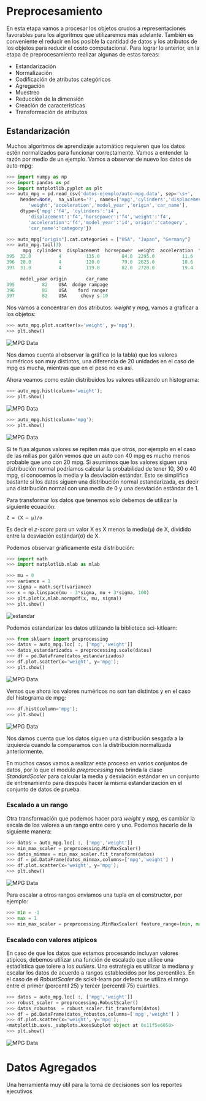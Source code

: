 # Preprocesamiento
En esta etapa vamos a procesar los objetos crudos a representaciones favorables para los algoritmos que utilizaremos más adelante. También es conveniente el reducir en los posible la cantidad de datos y los atributos de los objetos para reducir el costo computacional. Para lograr lo anterior, en la etapa de preprocesamiento realizar algunas de estas tareas:

* Estandarización
* Normalización
* Codificación de atributos categóricos
* Agregación
* Muestreo
* Reducción de la dimensión
* Creación de características
* Transformación de atributos


## Estandarización
Muchos algoritmos de aprendizaje automático requieren que los datos estén normalizados para funcionar correctamente. Vamos a entender la razón por medio de un ejemplo. Vamos a observar de nuevo los datos de auto-mpg:

``` python
>>> import numpy as np
>>> import pandas as pd
>>> import matplotlib.pyplot as plt
>>> auto_mpg = pd.read_csv('datos-ejemplo/auto-mpg.data', sep='\s+',
     header=None,  na_values='?', names=['mpg','cylinders','displacement','horsepower',
        'weight','acceleration','model_year','origin','car_name'],
     dtype={'mpg':'f4', 'cylinders':'i4',
        'displacement':'f4','horsepower':'f4','weight':'f4',
        'acceleration':'f4','model_year':'i4','origin':'category',
        'car_name':'category'})

>>> auto_mpg["origin"].cat.categories = ["USA", "Japan", "Germany"]
>>> auto_mpg.tail(3)
      mpg  cylinders  displacement  horsepower  weight  acceleration  \
395  32.0          4         135.0        84.0  2295.0          11.6   
396  28.0          4         120.0        79.0  2625.0          18.6   
397  31.0          4         119.0        82.0  2720.0          19.4   

     model_year origin       car_name  
395          82    USA  dodge rampage  
396          82    USA    ford ranger  
397          82    USA     chevy s-10  
```
Nos vamos a concentrar en dos atributos: *weight* y *mpg*, vamos a graficar a los objetos:

``` python
>>> auto_mpg.plot.scatter(x='weight', y='mpg');
>>> plt.show()
```
![MPG Data](../img/mpg-pre.png)

Nos damos cuenta al observar la gráfica (o la tabla) que los valores numéricos son muy distintos, una diferencia de 20 unidades en el caso de mpg es mucha, mientras que en el peso no es así.

Ahora veamos como están distribuidos los valores utilizando un histograma:

``` python
>>> auto_mpg.hist(column='weight');
>>> plt.show()
```
![MPG Data](../img/mpg-weight-hist.png)
``` python
>>> auto_mpg.hist(column='mpg');
>>> plt.show()
```
![MPG Data](../img/mpg-mpg-hist.png)

Si te fijas algunos valores se repiten más que otros, por ejemplo en el caso de las millas por galón vemos que un auto con 40 mpg es mucho menos probable que uno con 20 mpg. Si asumimos que los valores siguen una distribución normal podríamos calcular la probabilidad de tener 10, 30 o 40 mpg, si conocemos la media y la desviación estándar. Esto se simplifica bastante si los datos siguen una distribución normal estandarizada, es decir una distribución normal con una media de 0 y una desviación estándar de 1.  

Para transformar los datos que tenemos solo debemos de utilizar la siguiente ecuación:

```
Z = (X – μ)/σ
```

Es decir el *z-score* para un valor X es X menos la  media(μ) de X, dividido entre la desviación estándar(σ) de X.

Podemos observar gráficamente esta distribución:

``` python
>>> import math
>>> import matplotlib.mlab as mlab

>>> mu = 0
>>> variance = 1
>>> sigma = math.sqrt(variance)
>>> x = np.linspace(mu - 3*sigma, mu + 3*sigma, 100)
>>> plt.plot(x,mlab.normpdf(x, mu, sigma))
>>> plt.show()
```
![estandar](../img/estandar.png)


Podemos estandarizar los datos utilizando la biblioteca sci-kitlearn:

``` python
>>> from sklearn import preprocessing
>>> datos = auto_mpg.loc[ :, ['mpg','weight']]
>>> datos_estandarizados = preprocessing.scale(datos)
>>> df = pd.DataFrame(datos_estandarizados)
>>> df.plot.scatter(x='weight', y='mpg');
>>> plt.show()
```
![MPG Data](../img/mpg-weight-plot.png)

Vemos que ahora los valores numéricos no son tan distintos y en el caso del histograma de mpg:

``` python
>>> df.hist(column='mpg');
>>> plt.show()
```
![MPG Data](../img/mpg-hist-estandar.png)

Nos damos cuenta que los datos siguen una distribución sesgada a la izquierda cuando la comparamos con la distribución normalizada anteriormente.   

En muchos casos vamos a realizar este proceso en varios conjuntos de datos, por lo que el modulo *preprocessing* nos brinda la clase *StandardScaler* para calcular la media y desviación estándar en un conjunto de entrenamiento para después hacer la misma estandarización en el conjunto de datos de prueba.

### Escalado a un rango

Otra transformación que podemos hacer para *weight* y *mpg*, es cambiar la  escala de los valores a un rango entre cero y uno. Podemos hacerlo de la siguiente manera:


``` python
>>> datos = auto_mpg.loc[ :, ['mpg','weight']]
>>> min_max_scaler = preprocessing.MinMaxScaler()
>>> datos_minmax = min_max_scaler.fit_transform(datos)
>>> df = pd.DataFrame(datos_minmax,columns=['mpg','weight'] )
>>> df.plot.scatter(x='weight', y='mpg');
>>> plt.show()
```
![MPG Data](../img/mpg-weight-range.png)

Para escalar a otros rangos enviamos una tupla en el constructor, por ejemplo:

``` python
>>> min = -1
>>> max = 1
>>> min_max_scaler = preprocessing.MinMaxScaler( feature_range=(min, max))
```
### Escalado con valores atípicos

En caso de que los datos que estamos procesando incluyan valores atípicos, debemos utilizar una función de escalado que utilice una estadística que tolere a los *outliers*. Una estrategia es utilizar la mediana y escalar los datos de acuerdo a rangos establecidos por los percentiles. En el caso de el *RobustScaler* de scikit-learn por defecto se utiliza el rango entre el primer (percentil 25) y tercer (percentil 75) cuartiles.

``` python
>>> datos = auto_mpg.loc[ :, ['mpg','weight']]
>>> robust_scaler = preprocessing.RobustScaler()
>>> datos_robustos  = robust_scaler.fit_transform(datos)
>>> df = pd.DataFrame(datos_robustos,columns=['mpg','weight'] )
>>> df.plot.scatter(x='weight', y='mpg');
<matplotlib.axes._subplots.AxesSubplot object at 0x11f5e6050>
>>> plt.show()
```
![MPG Data](../img/mpg-robust.png)

# Datos Agregados 
Una herramienta muy útil para la toma de decisiones son los reportes ejecutivos





 